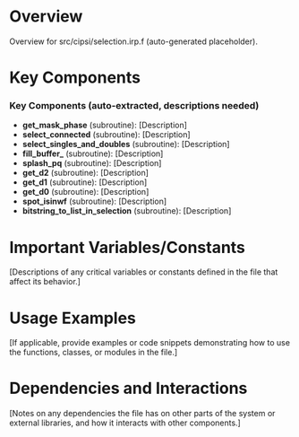 # Overview

Overview for src/cipsi/selection.irp.f (auto-generated placeholder).

# Key Components

### Key Components (auto-extracted, descriptions needed)
- **get_mask_phase** (subroutine): [Description]
- **select_connected** (subroutine): [Description]
- **select_singles_and_doubles** (subroutine): [Description]
- **fill_buffer_** (subroutine): [Description]
- **splash_pq** (subroutine): [Description]
- **get_d2** (subroutine): [Description]
- **get_d1** (subroutine): [Description]
- **get_d0** (subroutine): [Description]
- **spot_isinwf** (subroutine): [Description]
- **bitstring_to_list_in_selection** (subroutine): [Description]

# Important Variables/Constants

[Descriptions of any critical variables or constants defined in the file that affect its behavior.]

# Usage Examples

[If applicable, provide examples or code snippets demonstrating how to use the functions, classes, or modules in the file.]

# Dependencies and Interactions

[Notes on any dependencies the file has on other parts of the system or external libraries, and how it interacts with other components.]
